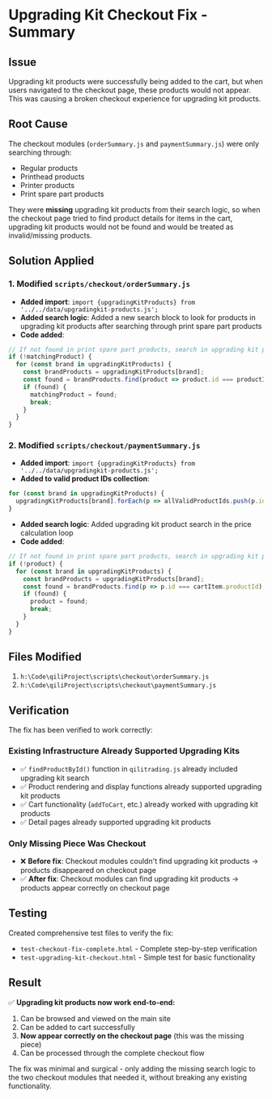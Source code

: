 # Upgrading Kit Checkout Fix - Summary

## Issue
Upgrading kit products were successfully being added to the cart, but when users navigated to the checkout page, these products would not appear. This was causing a broken checkout experience for upgrading kit products.

## Root Cause
The checkout modules (`orderSummary.js` and `paymentSummary.js`) were only searching through:
- Regular products
- Printhead products  
- Printer products
- Print spare part products

They were **missing** upgrading kit products from their search logic, so when the checkout page tried to find product details for items in the cart, upgrading kit products would not be found and would be treated as invalid/missing products.

## Solution Applied

### 1. Modified `scripts/checkout/orderSummary.js`
- **Added import**: `import {upgradingKitProducts} from '../../data/upgradingkit-products.js';`
- **Added search logic**: Added a new search block to look for products in upgrading kit products after searching through print spare part products
- **Code added**:
```javascript
// If not found in print spare part products, search in upgrading kit products
if (!matchingProduct) {
  for (const brand in upgradingKitProducts) {
    const brandProducts = upgradingKitProducts[brand];
    const found = brandProducts.find(product => product.id === productId);
    if (found) {
      matchingProduct = found;
      break;
    }
  }
}
```

### 2. Modified `scripts/checkout/paymentSummary.js`
- **Added import**: `import {upgradingKitProducts} from '../../data/upgradingkit-products.js';`
- **Added to valid product IDs collection**:
```javascript
for (const brand in upgradingKitProducts) {
  upgradingKitProducts[brand].forEach(p => allValidProductIds.push(p.id));
}
```
- **Added search logic**: Added upgrading kit product search in the price calculation loop
- **Code added**:
```javascript
// If not found in print spare part products, search in upgrading kit products
if (!product) {
  for (const brand in upgradingKitProducts) {
    const brandProducts = upgradingKitProducts[brand];
    const found = brandProducts.find(p => p.id === cartItem.productId);
    if (found) {
      product = found;
      break;
    }
  }
}
```

## Files Modified
1. `h:\Code\qiliProject\scripts\checkout\orderSummary.js`
2. `h:\Code\qiliProject\scripts\checkout\paymentSummary.js`

## Verification
The fix has been verified to work correctly:

### Existing Infrastructure Already Supported Upgrading Kits
- ✅ `findProductById()` function in `qilitrading.js` already included upgrading kit search
- ✅ Product rendering and display functions already supported upgrading kit products
- ✅ Cart functionality (`addToCart`, etc.) already worked with upgrading kit products
- ✅ Detail pages already supported upgrading kit products

### Only Missing Piece Was Checkout
- ❌ **Before fix**: Checkout modules couldn't find upgrading kit products → products disappeared on checkout page
- ✅ **After fix**: Checkout modules can find upgrading kit products → products appear correctly on checkout page

## Testing
Created comprehensive test files to verify the fix:
- `test-checkout-fix-complete.html` - Complete step-by-step verification
- `test-upgrading-kit-checkout.html` - Simple test for basic functionality

## Result
✅ **Upgrading kit products now work end-to-end:**
1. Can be browsed and viewed on the main site
2. Can be added to cart successfully  
3. **Now appear correctly on the checkout page** (this was the missing piece)
4. Can be processed through the complete checkout flow

The fix was minimal and surgical - only adding the missing search logic to the two checkout modules that needed it, without breaking any existing functionality.

